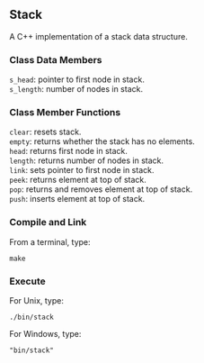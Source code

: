 ## Stack
A C++ implementation of a stack data structure.
### Class Data Members
```s_head```: pointer to first node in stack.  
```s_length```: number of nodes in stack.
### Class Member Functions 
```clear```: resets stack.  
```empty```: returns whether the stack has no elements.  
```head```: returns first node in stack.  
```length```: returns number of nodes in stack.  
```link```: sets pointer to first node in stack.  
```peek```: returns element at top of stack.  
```pop```: returns and removes element at top of stack.  
```push```: inserts element at top of stack.
### Compile and Link
From a terminal, type:
```shell
make
```
### Execute
For Unix, type:
```
./bin/stack
```
For Windows, type:
```
"bin/stack"
```
